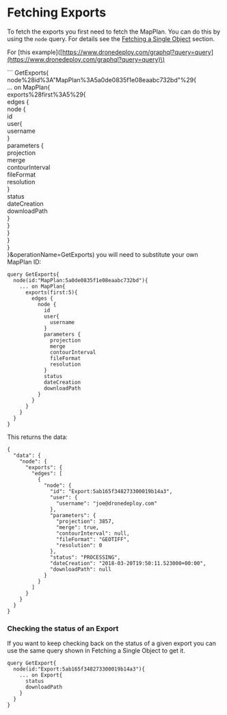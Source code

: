 # Fetching Exports

To fetch the exports you first need to fetch the MapPlan. You can do  this by using the `node` query. For details see the [Fetching a Single Object](/apis/examples/fetching-a-single-object.md) section.

For \[this example\]\([https://www.dronedeploy.com/graphql?query=query](https://www.dronedeploy.com/graphql?query=query)\)

\`\`\` GetExports{  
  node%28id%3A"MapPlan%3A5a0de0835f1e08eaabc732bd"%29{  
    ... on MapPlan{  
      exports%28first%3A5%29{  
        edges {  
          node {  
            id  
            user{  
              username  
            }  
            parameters {  
              projection  
              merge  
              contourInterval  
              fileFormat  
              resolution  
            }  
            status  
            dateCreation  
            downloadPath  
          }  
        }  
      }  
    }  
  }  
}&operationName=GetExports\) you will need to substitute your own MapPlan ID:

```
query GetExports{
  node(id:"MapPlan:5a0de0835f1e08eaabc732bd"){
    ... on MapPlan{
      exports(first:5){
        edges {
          node {
            id
            user{
              username
            }
            parameters {
              projection
              merge
              contourInterval
              fileFormat
              resolution
            }
            status
            dateCreation
            downloadPath
          }
        }
      }
    }
  }
}
```

This returns the data:

```
{
  "data": {
    "node": {
      "exports": {
        "edges": [
          {
            "node": {
              "id": "Export:5ab165f348273300019b14a3",
              "user": {
                "username": "joe@dronedeploy.com"
              },
              "parameters": {
                "projection": 3857,
                "merge": true,
                "contourInterval": null,
                "fileFormat": "GEOTIFF",
                "resolution": 0
              },
              "status": "PROCESSING",
              "dateCreation": "2018-03-20T19:50:11.523000+00:00",
              "downloadPath": null
            }
          }
        ]
      }
    }
  }
}
```

### Checking the status of an Export

If you want to keep checking back on the status of a given export you can use the same query shown in Fetching a Single Object to get it.

```
query GetExport{
  node(id:"Export:5ab165f348273300019b14a3"){
    ... on Export{
      status
      downloadPath
    }
  }
}
```





